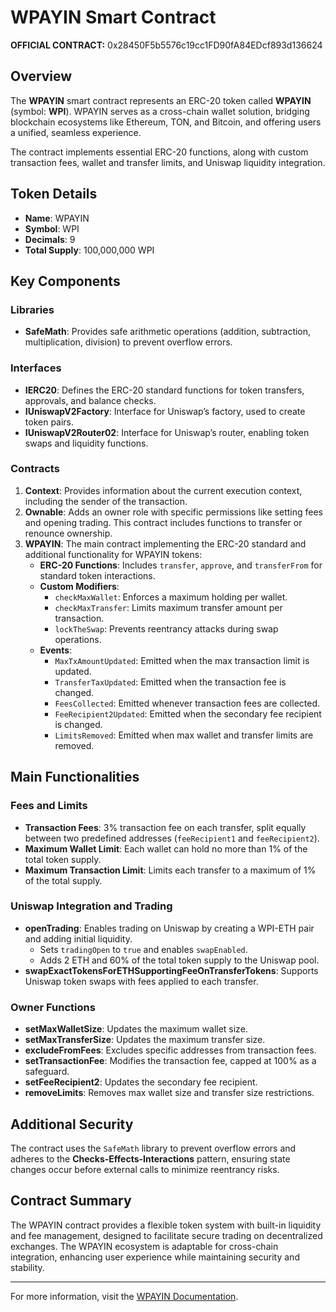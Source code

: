 # WPAYIN Smart Contract

**OFFICIAL CONTRACT:** 0x28450F5b5576c19cc1FD90fA84EDcf893d136624

## Overview
The **WPAYIN** smart contract represents an ERC-20 token called **WPAYIN** (symbol: **WPI**). WPAYIN serves as a cross-chain wallet solution, bridging blockchain ecosystems like Ethereum, TON, and Bitcoin, and offering users a unified, seamless experience.

The contract implements essential ERC-20 functions, along with custom transaction fees, wallet and transfer limits, and Uniswap liquidity integration.

## Token Details
- **Name**: WPAYIN
- **Symbol**: WPI
- **Decimals**: 9
- **Total Supply**: 100,000,000 WPI

## Key Components

### Libraries
- **SafeMath**: Provides safe arithmetic operations (addition, subtraction, multiplication, division) to prevent overflow errors.

### Interfaces
- **IERC20**: Defines the ERC-20 standard functions for token transfers, approvals, and balance checks.
- **IUniswapV2Factory**: Interface for Uniswap’s factory, used to create token pairs.
- **IUniswapV2Router02**: Interface for Uniswap’s router, enabling token swaps and liquidity functions.

### Contracts

1. **Context**: Provides information about the current execution context, including the sender of the transaction.
2. **Ownable**: Adds an owner role with specific permissions like setting fees and opening trading. This contract includes functions to transfer or renounce ownership.
3. **WPAYIN**: The main contract implementing the ERC-20 standard and additional functionality for WPAYIN tokens:
   - **ERC-20 Functions**: Includes `transfer`, `approve`, and `transferFrom` for standard token interactions.
   - **Custom Modifiers**:
     - `checkMaxWallet`: Enforces a maximum holding per wallet.
     - `checkMaxTransfer`: Limits maximum transfer amount per transaction.
     - `lockTheSwap`: Prevents reentrancy attacks during swap operations.
   - **Events**:
     - `MaxTxAmountUpdated`: Emitted when the max transaction limit is updated.
     - `TransferTaxUpdated`: Emitted when the transaction fee is changed.
     - `FeesCollected`: Emitted whenever transaction fees are collected.
     - `FeeRecipient2Updated`: Emitted when the secondary fee recipient is changed.
     - `LimitsRemoved`: Emitted when max wallet and transfer limits are removed.

## Main Functionalities

### Fees and Limits
- **Transaction Fees**: 3% transaction fee on each transfer, split equally between two predefined addresses (`feeRecipient1` and `feeRecipient2`).
- **Maximum Wallet Limit**: Each wallet can hold no more than 1% of the total token supply.
- **Maximum Transaction Limit**: Limits each transfer to a maximum of 1% of the total supply.

### Uniswap Integration and Trading
- **openTrading**: Enables trading on Uniswap by creating a WPI-ETH pair and adding initial liquidity.
  - Sets `tradingOpen` to `true` and enables `swapEnabled`.
  - Adds 2 ETH and 60% of the total token supply to the Uniswap pool.
- **swapExactTokensForETHSupportingFeeOnTransferTokens**: Supports Uniswap token swaps with fees applied to each transfer.

### Owner Functions
- **setMaxWalletSize**: Updates the maximum wallet size.
- **setMaxTransferSize**: Updates the maximum transfer size.
- **excludeFromFees**: Excludes specific addresses from transaction fees.
- **setTransactionFee**: Modifies the transaction fee, capped at 100% as a safeguard.
- **setFeeRecipient2**: Updates the secondary fee recipient.
- **removeLimits**: Removes max wallet size and transfer size restrictions.

## Additional Security
The contract uses the `SafeMath` library to prevent overflow errors and adheres to the **Checks-Effects-Interactions** pattern, ensuring state changes occur before external calls to minimize reentrancy risks.

## Contract Summary
The WPAYIN contract provides a flexible token system with built-in liquidity and fee management, designed to facilitate secure trading on decentralized exchanges. The WPAYIN ecosystem is adaptable for cross-chain integration, enhancing user experience while maintaining security and stability.

---

For more information, visit the [WPAYIN Documentation](https://docs.walletpayin.com).
